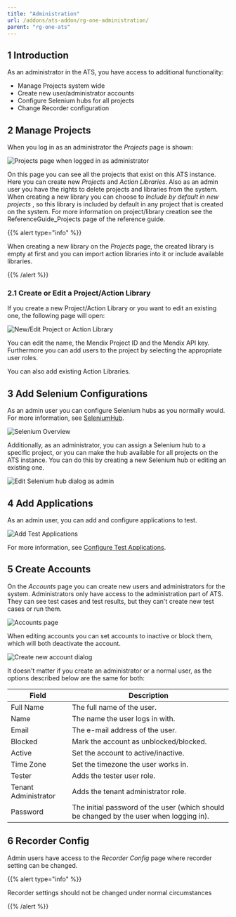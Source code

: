 ```yaml
---
title: "Administration"
url: /addons/ats-addon/rg-one-administration/
parent: "rg-one-ats"
---
```


## 1 Introduction

As an administrator in the ATS, you have access to additional functionality:

*   Manage Projects system wide
*   Create new user/administrator accounts
*   Configure Selenium hubs for all projects
*   Change Recorder configuration

## 2 Manage Projects

When you log in as an administrator the _Projects_ page is shown:

![Projects page when logged in as administrator](/attachments/addons/ats-addon//rg-ats/rg-one-ats/rg-one-administration/startpage.png)

On this page you can see all the projects that exist on this ATS instance. Here you can create new _Projects_ and _Action Libraries_. Also as an admin user you have the rights to delete projects and libraries from the system. When creating a new library you can choose to _Include by default in new projects_ , so this library is included by default in any project that is created on the system. For more information on project/library creation see the ReferenceGuide_Projects page of the reference guide.

{{% alert type="info" %}}

When creating a new library on the _Projects_ page, the created library is empty at first and you can import action libraries into it or include available libraries.

{{% /alert %}}

### 2.1 Create or Edit a Project/Action Library

If you create a new Project/Action Library or you want to edit an existing one, the following page will open:

![New/Edit Project or Action Library](/attachments/addons/ats-addon//rg-ats/rg-one-ats/rg-one-administration/neweditproject.png)

You can edit the name, the Mendix Project ID and the Mendix API key. Furthermore you can add users to the project by selecting the appropriate user roles.

You can also add existing Action Libraries.

## 3 Add Selenium Configurations

As an admin user you can configure Selenium hubs as you normally would. For more information, see [SeleniumHub](/addons/apd-addon/rg-one-configuration/).

![Selenium Overview](/attachments/addons/ats-addon//rg-ats/rg-one-ats/rg-one-administration/selenium.png)

Additionally, as an administrator, you can assign a Selenium hub to a specific project, or you can make the hub available for all projects on the ATS instance. You can do this by creating a new Selenium hub or editing an existing one.

![Edit Selenium hub dialog as admin](/attachments/addons/ats-addon//rg-ats/rg-one-ats/rg-one-administration/21168202.png)

## 4 Add Applications

As an admin user, you can add and configure applications to test.

![Add Test Applications](/attachments/addons/ats-addon//rg-ats/rg-one-ats/rg-one-administration/applications.png)

For more information, see [Configure Test Applications](/addons/apd-addon/rg-one-configuration/#configure-test-applications).

## 5 Create Accounts

On the _Accounts_ page you can create new users and administrators for the system. Administrators only have access to the administration part of ATS. They can see test cases and test results, but they can't create new test cases or run them.

![Accounts page](/attachments/addons/ats-addon//rg-ats/rg-one-ats/rg-one-administration/accounts.png)

When editing accounts you can set accounts to inactive or block them, which will both deactivate the account.

![Create new account dialog](/attachments/addons/ats-addon//rg-ats/rg-one-ats/rg-one-administration/newuser.png)

It doesn't matter if you create an administrator or a normal user, as the options described below are the same for both:

Field | Description
--- | ---
Full Name | The full name of the user.
Name | The name the user logs in with.
Email | The e-mail address of the user.
Blocked | Mark the account as unblocked/blocked.
Active | Set the account to active/inactive.
Time Zone | Set the timezone the user works in.
Tester | Adds the tester user role.
Tenant Administrator | Adds the tenant administrator role.
Password | The initial password of the user (which should be changed by the user when logging in).

## 6 Recorder Config

Admin users have access to the _Recorder Config_ page where recorder setting can be changed.

{{% alert type="info" %}}

Recorder settings should not be changed under normal circumstances

{{% /alert %}}

